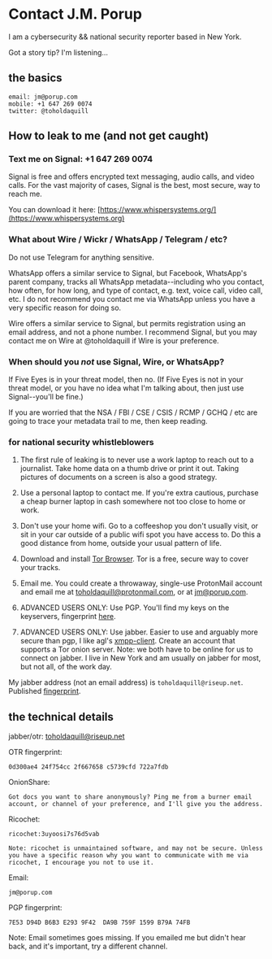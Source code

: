 # Contact J.M. Porup

I am a cybersecurity && national security reporter based in New York.

Got a story tip? I'm listening...

## the basics

    email: jm@porup.com
    mobile: +1 647 269 0074
    twitter: @toholdaquill

## How to leak to me (and not get caught)

### Text me on Signal: +1 647 269 0074

Signal is free and offers encrypted text messaging, audio calls, and video calls. For the vast majority of cases, Signal is the best, most secure, way to reach me.

You can download it here: [https://www.whispersystems.org/](https://www.whispersystems.org)

### What about Wire / Wickr / WhatsApp / Telegram / etc?

Do not use Telegram for anything sensitive.

WhatsApp offers a similar service to Signal, but Facebook, WhatsApp's parent company, tracks all WhatsApp metadata--including who you contact, how often, for how long, and type of contact, e.g. text, voice call, video call, etc. I do not recommend you contact me via WhatsApp unless you have a very specific reason for doing so.

Wire offers a similar service to Signal, but permits registration using an email address, and not a phone number. I recommend Signal, but you may contact me on Wire at @toholdaquill if Wire is your preference.

### When should you *not* use Signal, Wire, or WhatsApp?

If Five Eyes is in your threat model, then no. (If Five Eyes is not in your threat model, or you have no idea what I'm talking about, then just use Signal--you'll be fine.)

If you are worried that the NSA / FBI / CSE / CSIS / RCMP / GCHQ / etc are going to trace your metadata trail to me, then keep reading.

### for national security whistleblowers

1. The first rule of leaking is to never use a work laptop to reach out to a journalist. Take home data on a thumb drive or print it out. Taking pictures of documents on a screen is also a good strategy.

3. Use a personal laptop to contact me. If you're extra cautious, purchase a cheap burner laptop in cash somewhere not too close to home or work. 

4. Don't use your home wifi. Go to a coffeeshop you don't usually visit, or sit in your car outside of a public wifi spot you have access to. Do this a good distance from home, outside your usual pattern of life.

5. Download and install [Tor Browser](https://www.torproject.org). Tor is a free, secure way to cover your tracks.

5. Email me. You could create a throwaway, single-use ProtonMail account and email me at toholdaquill@protonmail.com, or at jm@porup.com. 

6. ADVANCED USERS ONLY: Use PGP. You'll find my keys on the keyservers, fingerprint [here](https://github.com/toholdaquill/contact).

7. ADVANCED USERS ONLY: Use jabber. Easier to use and arguably more secure than pgp, I like agl's [xmpp-client](https://www.github.com/agl/xmpp-client). Create an account that supports a Tor onion server. Note: we both have to be online for us to connect on jabber. I live in New York and am usually on jabber for most, but not all, of the work day. 

My jabber address (not an email address) is `toholdaquill@riseup.net`. Published [fingerprint](https://github.com/toholdaquill/contact).


## the technical details


jabber/otr: toholdaquill@riseup.net

OTR fingerprint:

    0d300ae4 24f754cc 2f667658 c5739cfd 722a7fdb



OnionShare:

    Got docs you want to share anonymously? Ping me from a burner email account, or channel of your preference, and I'll give you the address.


Ricochet:

    ricochet:3uyoosi7s76d5vab

    Note: ricochet is unmaintained software, and may not be secure. Unless you have a specific reason why you want to communicate with me via ricochet, I encourage you not to use it.


Email:

    jm@porup.com

PGP fingerprint:

    7E53 D94D B6B3 E293 9F42  DA9B 759F 1599 B79A 74FB


Note: Email sometimes goes missing. If you emailed me but didn't hear back, and it's important, try a different channel.
